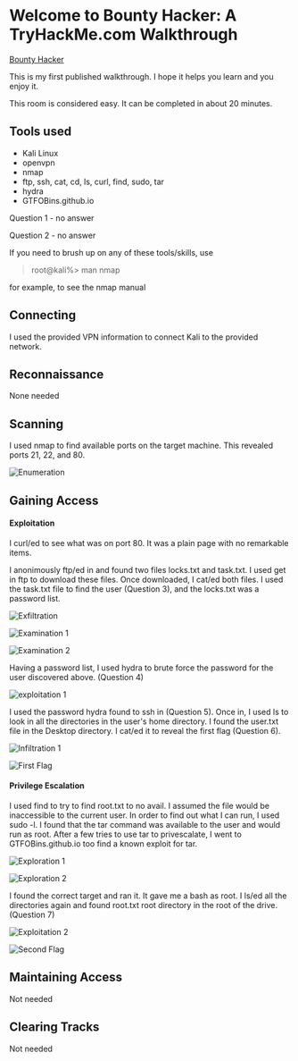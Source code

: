 # Welcome to Bounty Hacker: A TryHackMe.com Walkthrough
[Bounty Hacker](https://tryhackme.com/room/cowboyhacker)

This is my first published walkthrough. I hope it helps you learn and you enjoy it.

This room is considered easy. It can be completed in about 20 minutes.

## Tools used
* Kali Linux
* openvpn
* nmap
* ftp, ssh, cat, cd, ls, curl, find, sudo, tar 
* hydra
* GTFOBins.github.io

Question 1 - no answer

Question 2 - no answer

If you need to brush up on any of these tools/skills, use
> root@kali%> man nmap

for example, to see the nmap manual

## Connecting
I used the provided VPN information to connect Kali to the provided network.

## Reconnaissance
None needed

## Scanning
I used nmap to find available ports on the target machine. This revealed ports 21, 22, and 80.

![Enumeration](enumeration.png)

## Gaining Access
#### Exploitation
I curl/ed to see what was on port 80. It was a plain page with no remarkable items.

I anonimously ftp/ed in and found two files locks.txt and task.txt. I used get in ftp to download these files. Once downloaded, I cat/ed both files. I used the task.txt file to find the user (Question 3), and the locks.txt was a password list.

![Exfiltration](exfiltration.png)

![Examination 1](examination1.png)

![Examination 2](examination2.png)

Having a password list, I used hydra to brute force the password for the user discovered above. (Question 4)

![exploitation 1](exploitation1.png)

I used the password hydra found to ssh in (Question 5). Once in, I used ls to look in all the directories in the user's home directory. I found the user.txt file in the Desktop directory. I cat/ed it to reveal the first flag (Question 6).

![Infiltration 1](infiltration.png)

![First Flag](firstflag.png)

#### Privilege Escalation 
I used find to try to find root.txt to no avail. I assumed the file would be inaccessible to the current user. In order to find out what I can run, I used sudo -l. I found that the tar command was available to the user and would run as root. After a few tries to use tar to privescalate, I went to GTFOBins.github.io too find a known exploit for tar. 

![Exploration 1](exploration1.png)

![Exploration 2](exploration2.png)

I found the correct target and ran it. It gave me a bash as root. I ls/ed all the directories again and found root.txt root directory in the root of the drive. (Question 7)

![Exploitation 2](exploitation2.png)

![Second Flag](secondflag.png)

## Maintaining Access 
Not needed

## Clearing Tracks 
Not needed

